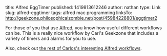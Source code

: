 title: Alfred EggTimer
published: 1419813612246
author: nathan
type: Link
slug: alfred-eggtimer
tags: alfred
mac
programming
linksTo: http://geekzone.philosophicalzombie.net/post/45984228801/eggtimer2


For those of you that use [Alfred](http://alfredapp.com), you know how useful different workflows can be.  This is a really nice workflow by Carl's Geekzone that includes a variety of timers and alarms for you to use.

Also, check out [the rest of Carlos's interesting Alfred workflows](http://geekzone.philosophicalzombie.net/alfred).